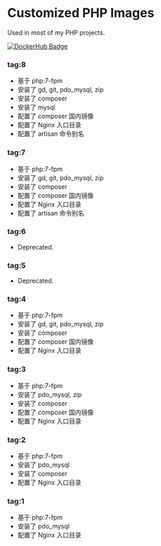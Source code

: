 # Customized PHP Images

Used in most of my PHP projects.

[![DockerHub Badge](http://dockeri.co/image/wbswjc/php)](https://hub.docker.com/r/wbswjc/php/)

### tag:8

- 基于 php:7-fpm
- 安装了 gd, git, pdo_mysql, zip
- 安装了 composer
- 安装了 mysql
- 配置了 composer 国内镜像
- 配置了 Nginx 入口目录
- 配置了 artisan 命令别名

### tag:7

- 基于 php:7-fpm
- 安装了 gd, git, pdo_mysql, zip
- 安装了 composer
- 配置了 composer 国内镜像
- 配置了 Nginx 入口目录
- 配置了 artisan 命令别名

### tag:6

- Deprecated.


### tag:5

- Deprecated.


### tag:4

- 基于 php:7-fpm
- 安装了 gd, git, pdo_mysql, zip
- 安装了 composer
- 配置了 composer 国内镜像
- 配置了 Nginx 入口目录

### tag:3

- 基于 php:7-fpm
- 安装了 pdo_mysql, zip
- 安装了 composer
- 配置了 composer 国内镜像
- 配置了 Nginx 入口目录

### tag:2

- 基于 php:7-fpm
- 安装了 pdo_mysql
- 安装了 composer
- 配置了 Nginx 入口目录

### tag:1

- 基于 php:7-fpm
- 安装了 pdo_mysql
- 配置了 Nginx 入口目录

